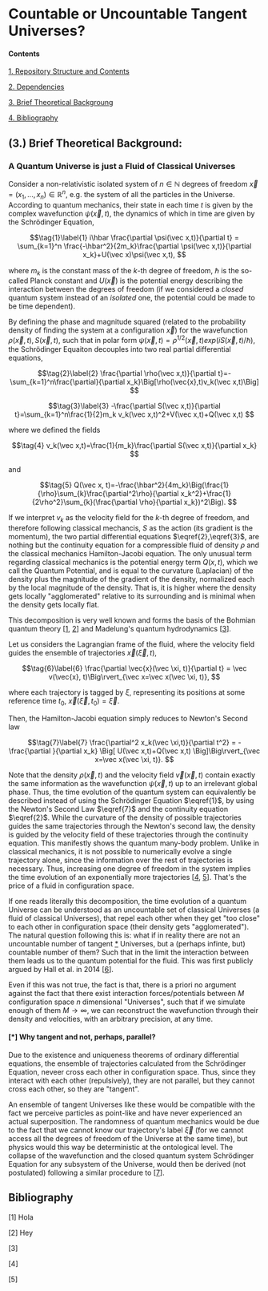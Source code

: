 # Countable or Uncountable Tangent Universes?
#### Contents
[1. Repository Structure and Contents](#B)

[2. Dependencies](#C)

[3. Brief Theoretical Backgroung](#A)

[4. Bibliography](#D)


##  <a id="A">(3.)</a> Brief Theoretical Background:
### A Quantum Universe is just a Fluid of Classical Universes

Consider a non-relativistic isolated system of $n\in\mathbb{N}$ degrees of freedom $\vec x=(x_1,...,x_n)\in\mathbb{R}^n$, e.g. the system of all the particles in the Universe. According to quantum mechanics, their state in each time $t$ is given by the complex wavefunction $\psi(\vec x,t)$, the dynamics of which in time are given by the Schrödinger Equation, 

$$\tag{1}\label{1}
i\hbar \frac{\partial \psi(\vec x,t)}{\partial t} = \sum_{k=1}^n \frac{-\hbar^2}{2m_k}\frac{\partial \psi(\vec x,t)}{\partial x_k}+U(\vec x)\psi(\vec x,t),
$$

where $m_k$ is the constant mass of the $k$-th degree of freedom, $\hbar$ is the so-called Planck constant and $U(\vec x)$ is the potential energy describing the interaction between the degrees of freedom (if we considered a *closed* quantum system instead of an *isolated* one, the potential could be made to be time dependent).

By defining the phase and magnitude squared (related to the probability density of finding the system at a configuration $\vec x$) for the wavefunction $\rho(\vec x,t),S(\vec x,t)$, such that in polar form $\psi(\vec x,t)=\rho^{1/2}(\vec x,t)exp(iS(\vec x,t)/\hbar)$, the Schrödinger Equaiton decouples into two real partial differential equations,

$$\tag{2}\label{2}
\frac{\partial \rho(\vec x,t)}{\partial t}=-\sum_{k=1}^n\frac{\partial}{\partial x_k}\Big[\rho(\vec{x},t)v_k(\vec x,t)\Big]
$$

$$\tag{3}\label{3}
-\frac{\partial S(\vec x,t)}{\partial t}=\sum_{k=1}^n\frac{1}{2}m_k v_k(\vec x,t)^2+V(\vec x,t)+Q(\vec x,t)
$$

where we defined the fields

$$\tag{4}
v_k(\vec x,t)=\frac{1}{m_k}\frac{\partial S(\vec x,t)}{\partial x_k}
$$

and

$$\tag{5}
Q(\vec x, t)=-\frac{\hbar^2}{4m_k}\Big(\frac{1}{\rho}\sum_{k}\frac{\partial^2\rho}{\partial x_k^2}+\frac{1}{2\rho^2}\sum_{k}(\frac{\partial \rho}{\partial x_k})^2\Big).
$$

If we interpret $v_k$ as the velocity field for the $k$-th degree of freedom, and therefore following classical mechancis, $S$ as the action (its gradient is the momentum), the two partial differential equations $\eqref{2},\eqref{3}$, are nothing but the continuity equation for a compressible fluid of density $\rho$ and the classical mechanics Hamilton-Jacobi equation. The only unusual term regarding classical mechanics is the potential energy term $Q(x,t)$, which we call the Quantum Potential, and is equal to the curvature (Laplacian) of the density plus the magnitude of the gradient of the density, normalized each by the local magnitude of the density. That is, it is higher where the density gets locally "agglomerated" relative to its surrounding and is minimal when the density gets locally flat.

This decomposition is very well known and forms the basis of the Bohmian quantum theory [[1](#1), [2](#2)] and Madelung's quantum hydrodynamics [[3](#3)].

Let us considers the Lagrangian frame of the fluid, where the velocity field guides the ensemble of trajectories $\vec x(\vec \xi,t)$, 

$$\tag{6}\label{6}
\frac{\partial \vec{x}(\vec \xi, t)}{\partial t} = \vec v(\vec{x}, t)\Big\rvert_{\vec x=\vec x(\vec \xi, t)},
$$

where each trajectory is tagged by $\xi$, representing its positions at some reference time $t_0$, $\vec x(\vec \xi, t_0)=\vec \xi$.

Then, the Hamilton-Jacobi equation simply reduces to Newton's Second law

$$\tag{7}\label{7}
\frac{\partial^2 x_k(\vec \xi,t)}{\partial t^2} = -\frac{\partial }{\partial x_k} \Big[ U(\vec x,t)+Q(\vec x,t) \Big]\Big\rvert_{\vec x=\vec x(\vec \xi, t)}.
$$

Note that the density $\rho(\vec x,t)$ and the velocity field $\vec v(\vec x,t)$ contain exactly the same information as the wavefunction $\psi(\vec x,t)$ up to an irrelevant global phase. Thus, the time evolution of the quantum system can equivalently be described instead of using the Schrödinger Equation $\eqref{1}$, by using the Newton's Second Law $\eqref{7}$ and the continuity equation $\eqref{2}$. While the curvature of the density of possible trajectories guides the same trajectories through the Newton's second law, the density is guided by the velocity field of these trajectories through the continuity equation. This manifestly shows the quantum many-body problem. Unlike in classical mechanics, it is not possible to numerically evolve a single trajectory alone, since the information over the rest of trajectories is necessary. Thus, increasing one degree of freedom in the system implies the time evolution of an exponentially more trajectories [[4](#4), [5](#5)]. That's the price of a fluid in configuration space.

If one reads literally this decomposition, the time evolution of a quantum Universe can be understood as an uncountable set of classical Universes (a fluid of classical Universes), that repel each other when they get "too close" to each other in configuration space (their density gets "agglomerated"). The natural question following this is: what if in reality there are not an uncountable number of tangent [\*](#f) Universes, but a (perhaps infinte, but) countable number of them? Such that in the limit the interaction between them leads us to the quantum potential for the fluid. This was first publicly argued by Hall et al. in 2014 [[6](#6)].

Even if this was not true, the fact is that, there is a priori no argument against the fact that there exist interaction forces/potentials between $M$ configuration space $n$ dimensional "Universes", such that if we simulate enough of them $M\rightarrow \infty$, we can reconstruct the wavefunction through their density and velocities, with an arbitrary precision, at any time.


#### <a id="f">[*]</a> Why tangent and not, perhaps, parallel?
 Due to the existence and uniqueness theorems of ordinary differential equations, the ensemble of trajectories calculated from the Schrödinger Equation, neveer cross each other in configuration space. Thus, since they interact with each other (repulsively), they are not parallel, but they cannot cross each other, so they are "tangent". 
 
 An ensemble of tangent Universes like these would be compatible with the fact we perceive particles as point-like and have never experienced an actual superposition. The randomness of quantum mechanics would be due to the fact that we cannot know our trajectory's label $\vec \xi$ (for we cannot access all the degrees of freedom of the Universe at the same time), but physics would this way be deterministic at the ontological level. The collapse of the wavefunction and the closed quantum system Schrödinger Equation for any subsystem of the Universe, would then be derived (not postulated) following a similar procedure to [[7](#7)].


## Bibliography
<a id="r1">[1]</a> 
Hola

<a id="2">[2]</a> 
Hey

<a id="3">[3]</a> 

<a id="4">[4]</a> 

<a id="5">[5]</a> 


